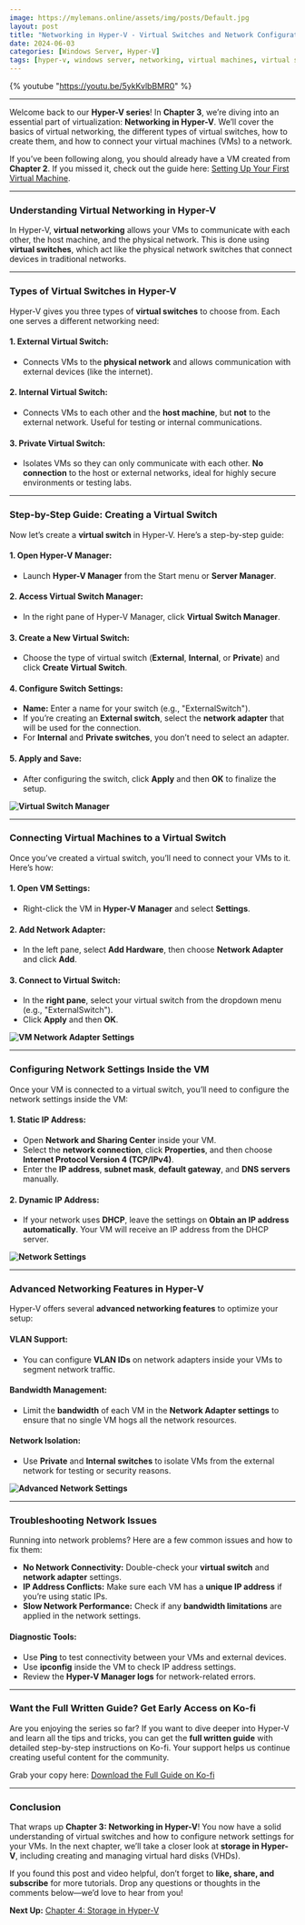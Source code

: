```yaml
---
image: https://mylemans.online/assets/img/posts/Default.jpg
layout: post
title: "Networking in Hyper-V - Virtual Switches and Network Configuration"
date: 2024-06-03
categories: [Windows Server, Hyper-V]
tags: [hyper-v, windows server, networking, virtual machines, virtual switches, microsoft]
---
```


{% youtube "https://youtu.be/5ykKvlbBMR0" %}

---

Welcome back to our **Hyper-V series**! In **Chapter 3**, we’re diving into an essential part of virtualization: **Networking in Hyper-V**. We’ll cover the basics of virtual networking, the different types of virtual switches, how to create them, and how to connect your virtual machines (VMs) to a network.

If you’ve been following along, you should already have a VM created from **Chapter 2**. If you missed it, check out the guide here: [Setting Up Your First Virtual Machine](https://mylemans.online/posts/Hyper-V-Chapter2/).

---

### **Understanding Virtual Networking in Hyper-V**

In Hyper-V, **virtual networking** allows your VMs to communicate with each other, the host machine, and the physical network. This is done using **virtual switches**, which act like the physical network switches that connect devices in traditional networks.

---

### **Types of Virtual Switches in Hyper-V**

Hyper-V gives you three types of **virtual switches** to choose from. Each one serves a different networking need:

#### 1. **External Virtual Switch:**
   - Connects VMs to the **physical network** and allows communication with external devices (like the internet).
   
#### 2. **Internal Virtual Switch:**
   - Connects VMs to each other and the **host machine**, but **not** to the external network. Useful for testing or internal communications.

#### 3. **Private Virtual Switch:**
   - Isolates VMs so they can only communicate with each other. **No connection** to the host or external networks, ideal for highly secure environments or testing labs.

---

### **Step-by-Step Guide: Creating a Virtual Switch**

Now let’s create a **virtual switch** in Hyper-V. Here’s a step-by-step guide:

#### 1. **Open Hyper-V Manager:**
   - Launch **Hyper-V Manager** from the Start menu or **Server Manager**.

#### 2. **Access Virtual Switch Manager:**
   - In the right pane of Hyper-V Manager, click **Virtual Switch Manager**.

#### 3. **Create a New Virtual Switch:**
   - Choose the type of virtual switch (**External**, **Internal**, or **Private**) and click **Create Virtual Switch**.

#### 4. **Configure Switch Settings:**
   - **Name:** Enter a name for your switch (e.g., "ExternalSwitch").
   - If you’re creating an **External switch**, select the **network adapter** that will be used for the connection.
   - For **Internal** and **Private switches**, you don’t need to select an adapter.

#### 5. **Apply and Save:**
   - After configuring the switch, click **Apply** and then **OK** to finalize the setup.

**![Virtual Switch Manager](https://img.veeam.com/hyperv_portal/blog/vSwitch-Manager.jpg)**

---

### **Connecting Virtual Machines to a Virtual Switch**

Once you’ve created a virtual switch, you’ll need to connect your VMs to it. Here’s how:

#### 1. **Open VM Settings:**
   - Right-click the VM in **Hyper-V Manager** and select **Settings**.

#### 2. **Add Network Adapter:**
   - In the left pane, select **Add Hardware**, then choose **Network Adapter** and click **Add**.

#### 3. **Connect to Virtual Switch:**
   - In the **right pane**, select your virtual switch from the dropdown menu (e.g., "ExternalSwitch").
   - Click **Apply** and then **OK**.

**![VM Network Adapter Settings](https://handsontek.net/images/hot2/Hyper-V/Add%20Virtual%20Switch.png)**

---

### **Configuring Network Settings Inside the VM**

Once your VM is connected to a virtual switch, you’ll need to configure the network settings inside the VM:

#### 1. **Static IP Address:**
   - Open **Network and Sharing Center** inside your VM.
   - Select the **network connection**, click **Properties**, and then choose **Internet Protocol Version 4 (TCP/IPv4)**.
   - Enter the **IP address**, **subnet mask**, **default gateway**, and **DNS servers** manually.

#### 2. **Dynamic IP Address:**
   - If your network uses **DHCP**, leave the settings on **Obtain an IP address automatically**. Your VM will receive an IP address from the DHCP server.

**![Network Settings](https://www.xsofthost.com/help/wp-content/uploads/2018/04/hyper-v-network-bridging-windows-VM-Network-adapter.jpg.webp)**

---

### **Advanced Networking Features in Hyper-V**

Hyper-V offers several **advanced networking features** to optimize your setup:

#### **VLAN Support:**
   - You can configure **VLAN IDs** on network adapters inside your VMs to segment network traffic.

#### **Bandwidth Management:**
   - Limit the **bandwidth** of each VM in the **Network Adapter settings** to ensure that no single VM hogs all the network resources.

#### **Network Isolation:**
   - Use **Private** and **Internal switches** to isolate VMs from the external network for testing or security reasons.

**![Advanced Network Settings](https://askme4tech.com/sites/default/files/styles/resize/public/advance-features.png?itok=uVOD8dPo)**

---

### **Troubleshooting Network Issues**

Running into network problems? Here are a few common issues and how to fix them:

- **No Network Connectivity:** Double-check your **virtual switch** and **network adapter** settings.
- **IP Address Conflicts:** Make sure each VM has a **unique IP address** if you’re using static IPs.
- **Slow Network Performance:** Check if any **bandwidth limitations** are applied in the network settings.

#### **Diagnostic Tools:**
- Use **Ping** to test connectivity between your VMs and external devices.
- Use **ipconfig** inside the VM to check IP address settings.
- Review the **Hyper-V Manager logs** for network-related errors.

---

### **Want the Full Written Guide? Get Early Access on Ko-fi**

Are you enjoying the series so far? If you want to dive deeper into Hyper-V and learn all the tips and tricks, you can get the **full written guide** with detailed step-by-step instructions on Ko-fi. Your support helps us continue creating useful content for the community.

Grab your copy here: [Download the Full Guide on Ko-fi](https://ko-fi.com/s/4dd04dba14)

---

### **Conclusion**

That wraps up **Chapter 3: Networking in Hyper-V**! You now have a solid understanding of virtual switches and how to configure network settings for your VMs. In the next chapter, we’ll take a closer look at **storage in Hyper-V**, including creating and managing virtual hard disks (VHDs).

If you found this post and video helpful, don’t forget to **like, share, and subscribe** for more tutorials. Drop any questions or thoughts in the comments below—we’d love to hear from you!

**Next Up:** [Chapter 4: Storage in Hyper-V](https://mylemans.online/posts/Hyper-V-Chapter4/)
